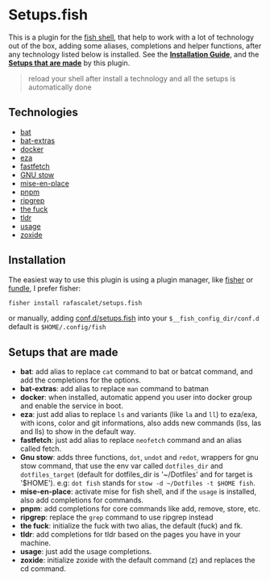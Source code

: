 # Setups.fish

This is a plugin for the [fish shell](https://fishshell.com/), that help to work with a lot of technology out of the box, adding some aliases, completions and helper functions, after any technology listed below is installed. See the **[Installation Guide](./readme.md#installation)**, and the **[Setups that are made](./readme.md#setups-that-are-made)** by this plugin.

> reload your shell after install a technology and all the setups is automatically done

## Technologies

- [bat](https://github.com/sharkdp/bat)
- [bat-extras](https://github.com/eth-p/bat-extras)
- [docker](https://github.com/docker/cli)
- [eza](https://github.com/eza-community/eza)
- [fastfetch](https://github.com/fastfetch-cli/fastfetch)
- [GNU stow](https://github.com/gitGNU/gnu_stow)
- [mise-en-place](https://github.com/jdx/mise)
- [pnpm](https://github.com/pnpm/pnpm)
- [ripgrep](https://github.com/BurntSushi/ripgrep)
- [the fuck](https://github.com/nvbn/thefuck)
- [tldr](https://github.com/tldr-pages/tldr)
- [usage](https://github.com/jdx/usage)
- [zoxide](https://github.com/ajeetdsouza/zoxide)

## Installation

The easiest way to use this plugin is using a plugin manager, like [fisher](https://github.com/jorgebucaran/fisher) or [fundle](https://github.com/danhper/fundle), I prefer fisher:

```bash
fisher install rafascalet/setups.fish
```

or manually, adding [conf.d/setups.fish](./conf.d/setups.fish) into your `$__fish_config_dir/conf.d` default is `$HOME/.config/fish`

## Setups that are made

- **bat**: add alias to replace `cat` command to bat or batcat command, and add the completions for the options.
- **bat-extras**: add alias to replace `man` command to batman
- **docker**: when installed, automatic append you user into docker group and enable the service in boot.
- **eza**: just add alias to replace `ls` and variants (like `la` and `ll`) to eza/exa, with icons, color and git informations, also adds new commands (lss, las and lls) to show in the default way.
- **fastfetch**: just add alias to replace `neofetch` command and an alias called fetch.
- **Gnu stow**: adds three functions, `dot`, `undot` and `redot`, wrappers for gnu stow command, that use the env var called `dotfiles_dir` and `dotfiles_target` (default for dotfiles_dir is '~/Dotfiles' and for target is '$HOME'). e.g: `dot fish` stands for `stow -d ~/Dotfiles -t $HOME fish`.
- **mise-en-place**: activate mise for fish shell, and if the `usage` is installed, also add completions for commands.
- **pnpm**: add completions for core commands like add, remove, store, etc.
- **ripgrep**: replace the `grep` command to use ripgrep instead
- **the fuck**: initialize the fuck with two alias, the default (fuck) and fk.
- **tldr**: add completions for tldr based on the pages you have in your machine.
- **usage**: just add the usage completions.
- **zoxide**: initialize zoxide with the default command (z) and replaces the cd command.